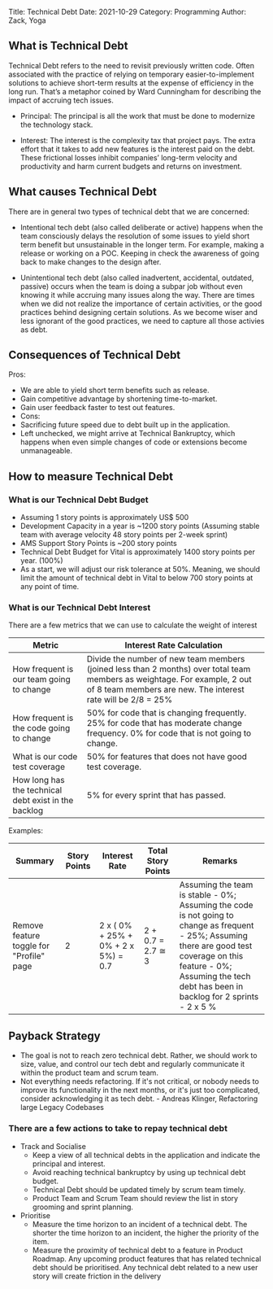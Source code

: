 Title: Technical Debt
Date: 2021-10-29
Category: Programming
Author: Zack, Yoga

## What is Technical Debt 

Technical Debt refers to the need to revisit previously written code. Often associated with the practice of relying on temporary easier-to-implement solutions to achieve short-term results at the expense of efficiency in the long run. That’s a metaphor coined by Ward Cunningham for describing the impact of accruing tech issues.

* Principal: The principal is all the work that must be done to modernize the technology stack. 

* Interest: The interest is the complexity tax that project pays. The extra effort that it takes to add new features is the interest paid on the debt. These frictional losses inhibit companies’ long-term velocity and productivity and harm current budgets and returns on investment.

## What causes Technical Debt

There are in general two types of technical debt that we are concerned:

* Intentional tech debt (also called deliberate or active) happens when the team consciously delays the resolution of some issues to yield short term benefit but unsustainable in the longer term. For example, making a release or working on a POC. Keeping in check the awareness of going back to make changes to the design after. 

* Unintentional tech debt (also called inadvertent, accidental, outdated, passive) occurs when the team is doing a subpar job without even knowing it while accruing many issues along the way. There are times when we did not realize the importance of certain activities, or the good practices behind designing certain solutions. As we become wiser and less ignorant of the good practices, we need to capture all those activies as debt. 

## Consequences of Technical Debt

Pros:
* We are able to yield short term benefits such as release.
* Gain competitive advantage by shortening time-to-market.
* Gain user feedback faster to test out features. 
* Cons:
* Sacrificing future speed due to debt built up in the application. 
* Left unchecked, we might arrive at Technical Bankruptcy, which happens when even simple changes of code or extensions become unmanageable. 

## How to measure Technical Debt
### What is our Technical Debt Budget

* Assuming 1 story points is approximately US$ 500
* Development Capacity in a year is ~1200 story points (Assuming stable team with average velocity 48 story points per 2-week sprint)
* AMS Support Story Points is ~200 story points 
* Technical Debt Budget for Vital is approximately 1400 story points per year. (100%)
* As a start, we will adjust our risk tolerance at 50%. Meaning, we should limit the amount of technical debt in Vital to below 700 story points at any point of time.

### What is our Technical Debt Interest 

There are a few metrics that we can use to calculate the weight of interest 

| Metric | Interest Rate Calculation
| - | -
How frequent is our team going to change | Divide the number of new team members (joined less than 2 months) over total team members as weightage. For example, 2 out of 8 team members are new. The interest rate will be 2/8 = 25%
How frequent is the code going to change | 50% for code that is changing frequently. 25% for code that has moderate change frequency. 0% for code that is not going to change.
What is our code test coverage | 50% for features that does not have good test coverage.
How long has the technical debt exist in the backlog | 5% for every sprint that has passed.

Examples:

| Summary | Story Points | Interest Rate | Total Story Points | Remarks
| - | - | - | - | -
Remove feature toggle for "Profile" page | 2 | 2 x ( 0% + 25% + 0% + 2 x 5%) = 0.7 | 2 + 0.7 = 2.7 ≅ 3 | Assuming the team is stable - 0%; Assuming the code is not going to change as frequent - 25%; Assuming there are good test coverage on this feature - 0%; Assuming the tech debt has been in backlog for 2 sprints - 2 x 5 %

## Payback Strategy

* The goal is not to reach zero technical debt. Rather, we should work to size, value, and control our tech debt and regularly communicate it within the product team and scrum team.
* Not everything needs refactoring. If it's not critical, or nobody needs to improve its functionality in the next months, or it's just too complicated, consider acknowledging it as tech debt. - Andreas Klinger, Refactoring large Legacy Codebases

### There are a few actions to take to repay technical debt
* Track and Socialise
  * Keep a view of all technical debts in the application and indicate the principal and interest.
  * Avoid reaching technical bankruptcy by using up technical debt budget.
  * Technical Debt should be updated timely by scrum team timely.
  * Product Team and Scrum Team should review the list in story grooming and sprint planning. 
* Prioritise
  * Measure the time horizon to an incident of a technical debt. The shorter the time horizon to an incident, the higher the priority of the item.
  * Measure the proximity of technical debt to a feature in Product Roadmap. Any upcoming product features that has related technical debt should be prioritised. Any technical debt related to a new user story will create friction in the delivery 